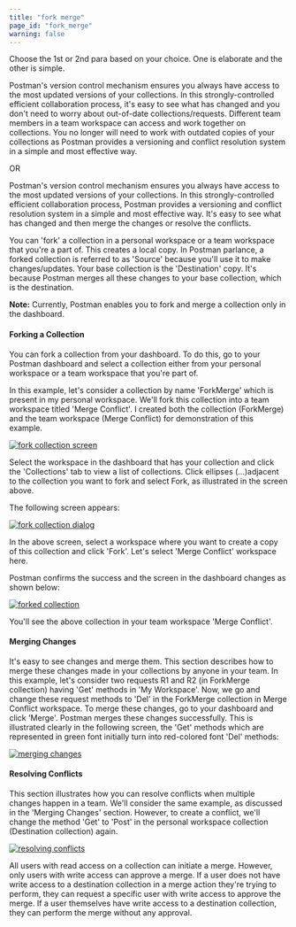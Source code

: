 ```yaml
---
title: "fork merge"
page_id: "fork_merge"
warning: false
---
```


Choose the 1st or 2nd para based on your choice. One is elaborate and the other is simple. 

Postman's version control mechanism ensures you always have access to the most updated versions of your collections. In this strongly-controlled efficient collaboration process, it's easy to see what has changed and you don't need to worry about out-of-date collections/requests. Different team members in a team workspace can access and work together on collections. You no longer will need to work with outdated copies of your collections as Postman provides a versioning and conflict resolution system in a simple and most effective way.

OR

Postman's version control mechanism ensures you always have access to the most updated versions of your collections. In this strongly-controlled efficient collaboration process, Postman provides a versioning and conflict resolution system in a simple and most effective way. It's easy to see what has changed and then merge the changes or resolve the conflicts.   

You can 'fork' a collection in a personal workspace or a team workspace that you're a part of. This creates a local copy. In Postman parlance, a forked collection is referred to as 'Source' because you'll use it to make changes/updates. Your base collection is the 'Destination' copy. It's because Postman merges all these changes to your base collection, which is the destination.

**Note:** Currently, Postman enables you to fork and merge a collection only in the dashboard. 

#### Forking a Collection

You can fork a collection from your dashboard. To do this, go to your Postman dashboard and select a collection either from your personal workspace or a team workspace that you're part of. 

In this example, let's consider a collection by name 'ForkMerge' which is present in my personal workspace. We'll fork this collection into a team workspace titled 'Merge Conflict'. I created both the collection (ForkMerge) and the team workspace (Merge Conflict) for demonstration of this example. 

[![fork collection screen](https://s3.amazonaws.com/postman-static-getpostman-com/postman-docs/Fork_Merge1.png)](https://s3.amazonaws.com/postman-static-getpostman-com/postman-docs/Fork_Merge1.png)

Select the workspace in the dashboard that has your collection and click the 'Collections' tab to view a list of collections. Click ellipses (...)adjacent to the collection you want to fork and select Fork, as illustrated in the screen above.

The following screen appears:

[![fork collection dialog](https://s3.amazonaws.com/postman-static-getpostman-com/postman-docs/Fork_Merge2.png)](https://s3.amazonaws.com/postman-static-getpostman-com/postman-docs/Fork_Merge2.png)

In the above screen, select a workspace where you want to create a copy of this collection and click 'Fork'. Let's select 'Merge Conflict' workspace here. 

Postman confirms the success and the screen in the dashboard changes as shown below:

[![forked collection](https://s3.amazonaws.com/postman-static-getpostman-com/postman-docs/Fork_Merge3.png)](https://s3.amazonaws.com/postman-static-getpostman-com/postman-docs/Fork_Merge3.png)

You'll see the above collection in your team workspace 'Merge Conflict'.  
#### Merging Changes

It's easy to see changes and merge them. This section describes how to merge these changes made in your collections by anyone in your team. In this example, let's consider two requests R1 and R2 (in ForkMerge collection) having 'Get' methods in 'My Workspace'. Now, we go and change these request methods to 'Del' in the ForkMerge collection in Merge Conflict workspace. To merge these changes, go to your dashboard and click 'Merge'. Postman merges these changes successfully. This is illustrated clearly in the following screen, the 'Get' methods which are represented in green font initially turn into red-colored font 'Del' methods:

[![merging changes](https://s3.amazonaws.com/postman-static-getpostman-com/postman-docs/Fork_Merge3.gif)](https://s3.amazonaws.com/postman-static-getpostman-com/postman-docs/Fork_Merge3.gif)


#### Resolving Conflicts 

This section illustrates how you can resolve conflicts when multiple changes happen in a team. We'll consider the same example, as discussed in the 'Merging Changes' section. However, to create a conflict, we'll change the method 'Get' to 'Post' in the personal workspace collection (Destination collection) again. 

[![resolving conflicts](https://s3.amazonaws.com/postman-static-getpostman-com/postman-docs/Fork_Merge4.gif)](https://s3.amazonaws.com/postman-static-getpostman-com/postman-docs/Fork_Merge4.gif)





All users with read access on a collection can initiate a merge. However, only users with write access can approve a merge.
If a user does not have write access to a destination collection in a merge action they're trying to perform, they can request a specific user with write access to approve the merge.
If a user themselves have write access to a destination collection, they can perform the merge without any approval.